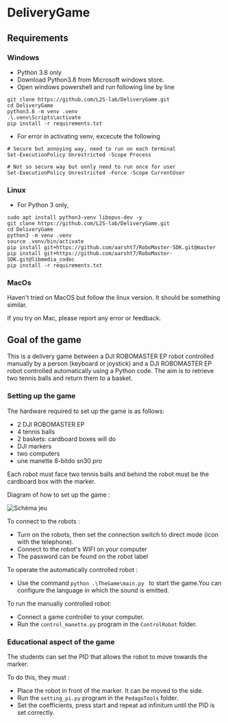 # DeliveryGame

## Requirements

### Windows

- Python 3.8 only
- Download Python3.8 from Microsoft windows store.
- Open windows powershell and run following line by line
```
git clone https://github.com/L2S-lab/DeliveryGame.git
cd DeliveryGame
python3.8 -m venv .venv 
.\.venv\Scripts\activate 
pip install -r requirements.txt
```
- For error in activating venv, excecute the following
```
# Secure but annoying way, need to run on each terminal
Set-ExecutionPolicy Unrestricted -Scope Process

# Not so secure way but onnly need to run once for user
Set-ExecutionPolicy Unrestricted -Force -Scope CurrentUser
```

### Linux

- For Python 3 only,
```
sudo apt install python3-venv libopus-dev -y
git clone https://github.com/L2S-lab/DeliveryGame.git
cd DeliveryGame
python3 -m venv .venv
source .venv/bin/activate
pip install git+https://github.com/aarsht7/RoboMaster-SDK.git@master
pip install git+https://github.com/aarsht7/RoboMaster-SDK.git@libmedia_codec
pip install -r requirements.txt
```
### MacOs

Haven't tried on MacOS but follow the linux version. It should be something similar.

If you try on Mac, please report any error or feedback.


## Goal of the game

This is a delivery game between a DJI ROBOMASTER EP robot controlled manually by a person (keyboard or joystick) and a DJI ROBOMASTER EP robot controlled automatically using a Python code. The aim is to retrieve two tennis balls and return them to a basket.

### Setting up the game

The hardware required to set up the game is as follows:

- 2 DJI ROBOMASTER EP
- 4 tennis balls
- 2 baskets: cardboard boxes will do
- DJI markers
- two computers
- une manette 8-bitdo sn30 pro

Each robot must face two tennis balls and behind the robot must be the cardboard box with the marker. 

Diagram of how to set up the game :   

![Schéma jeu](https://github.com/comoxx/DeliveryGame/assets/93337725/c95afe61-1f57-4ff4-9317-bffa23e5b58d)


To connect to the robots : 

- Turn on the robots, then set the connection switch to direct mode (icon with the telephone).
- Connect to the robot's WIFI on your computer
- The password can be found on the robot label

To operate the automatically controlled robot :

- Use the command `python .\TheGame\main.py ` to start the game.You can configure the language in which the sound is emitted.

To run the manually controlled robot:
- Connect a game controller to your computer.
- Run the `control_manette.py` program in the `ControlRobot` folder.


### Educational aspect of the game

The students can set the PID that allows the robot to move towards the marker. 

To do this, they must :

- Place the robot in front of the marker. It can be moved to the side.
- Run the `setting_pi.py` program in the `PedagoTools` folder.
- Set the coefficients, press start and repeat ad infinitum until the PID is set correctly.
